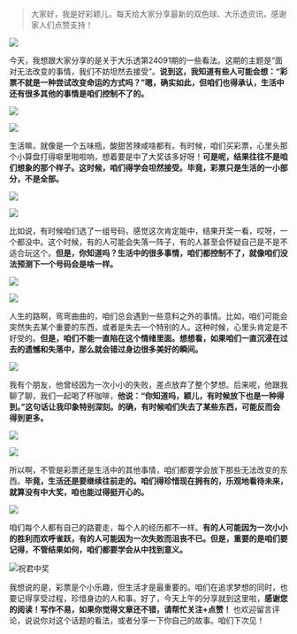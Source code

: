 > 大家好，我是好彩颖儿，每天给大家分享最新的双色球、大乐透资讯，感谢家人们点赞支持！

![](https://cdn.jsdelivr.net/gh/wangwenjie1314/PicCDN/2024-7-12/1720763627240-image.png)

今天，我想跟大家分享的是关于大乐透第24091期的一些看法。这期的主题是“面对无法改变的事情，我们不妨坦然去接受”。**说到这，我知道有些人可能会想：“彩票不就是一种尝试改变命运的方式吗？”嗯，确实如此，但咱们也得承认，生活中还有很多其他的事情是咱们控制不了的。**

![](https://cdn.jsdelivr.net/gh/wangwenjie1314/PicCDN/2024-8-7/1723002469893-image.png)

![](https://cdn.jsdelivr.net/gh/wangwenjie1314/PicCDN/2024-8-7/1723002456531-image.png)


生活嘛，就像是一个五味瓶，酸甜苦辣咸啥都有。有时候，咱们买彩票，心里头那个小算盘打得噼里啪啦响，想着要是中了大奖该多好呀！**可是呢，结果往往不是咱们想象的那个样子。这时候，咱们得学会坦然接受。毕竟，彩票只是生活的一小部分，不是全部。**

![](https://cdn.jsdelivr.net/gh/wangwenjie1314/PicCDN/2024-8-7/1723002501748-image.png)


![](https://cdn.jsdelivr.net/gh/wangwenjie1314/PicCDN/2024-8-7/1723002519048-image.png)

比如说，有时候咱们选了一组号码，感觉这次肯定能中，结果开奖一看，哎呀，一个都没中。这个时候，有的人可能会失落一阵子，有的人甚至会怀疑自己是不是不适合玩这个。**但是，你知道吗？生活中的很多事情，咱们都控制不了，就像咱们没法预测下一个号码会是啥一样。**


![](https://cdn.jsdelivr.net/gh/wangwenjie1314/PicCDN/2024-8-7/1723002532075-image.png)

![](https://cdn.jsdelivr.net/gh/wangwenjie1314/PicCDN/2024-8-7/1723002536861-image.png)


人生的路啊，弯弯曲曲的，咱们总会遇到一些意料之外的事情。比如，咱们可能会突然失去某个重要的东西，或者是失去一个特别的人。这种时候，心里头肯定是不好受的。**但是，咱们不能一直陷在这个情绪里面。想想看，如果咱们一直沉浸在过去的遗憾和失落中，那么就会错过身边很多美好的瞬间。**


![](https://cdn.jsdelivr.net/gh/wangwenjie1314/PicCDN/2024-8-7/1723002552516-image.png)


我有个朋友，他曾经因为一次小小的失败，差点放弃了整个梦想。后来呢，他跟我聊了聊，我们一起喝了杯咖啡，**他说：“你知道吗，颖儿，有时候放下也是一种得到。”这句话让我印象特别深刻。的确，有时候咱们失去了某些东西，可能反而会得到更多。**

![](https://cdn.jsdelivr.net/gh/wangwenjie1314/PicCDN/2024-8-7/1723002566155-image.png)


![](https://cdn.jsdelivr.net/gh/wangwenjie1314/PicCDN/2024-8-7/1723002599148-image.png)


所以啊，不管是彩票还是生活中的其他事情，咱们都要学会放下那些无法改变的东西。**毕竟，生活还是要继续往前走的。咱们得珍惜现在拥有的，乐观地看待未来，就算没有中大奖，咱也能过得挺开心的。**

![](https://cdn.jsdelivr.net/gh/wangwenjie1314/PicCDN/2024-8-7/1723002580775-image.png)

咱们每个人都有自己的路要走，每个人的经历都不一样。**有的人可能因为一次小小的胜利而欢呼雀跃，有的人可能因为一次失败而沮丧不已。但是，重要的是咱们要记得，不管结果如何，咱们都要学会从中找到意义。**


![祝君中奖](https://cdn.jsdelivr.net/gh/wangwenjie1314/PicCDN/2024-8-7/1723002650175-image.png)


我想说的是，彩票是个小乐趣，但生活才是最重要的。咱们在追求梦想的同时，也要记得享受过程，珍惜身边的人和事。好了，今天上午的分享就到这里啦，**感谢您的阅读！写作不易，如果你觉得文章还不错，请帮忙关注+点赞！** 也欢迎留言评论，说说你对这个话题的看法，或者分享一下你自己的故事。咱们下次见！